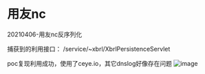 # 用友nc
20210406-用友nc反序列化

捕获到的利用接口：
/service/~xbrl/XbrlPersistenceServlet

poc复现利用成功，使用了ceye.io，其它dnslog好像存在问题
![image](https://user-images.githubusercontent.com/18045421/113817216-9250c980-97a8-11eb-818d-ab26713a1d0d.png)
